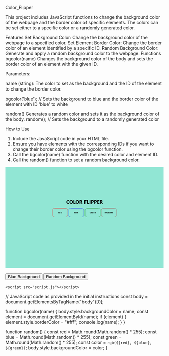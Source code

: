 Color_Flipper

This project includes JavaScript functions to change the background color of the webpage and the border color of specific elements. The colors can be set either to a specific color or a randomly generated color.

Features
Set Background Color: Change the background color of the webpage to a specified color.
Set Element Border Color: Change the border color of an element identified by a specific ID.
Random Background Color: Generate and apply a random background color to the webpage.
Functions
bgcolor(name)
Changes the background color of the body and sets the border color of an element with the given ID.

Parameters:

name (string): The color to set as the background and the ID of the element to change the border color.

bgcolor('blue'); // Sets the background to blue and the border color of the element with ID 'blue' to white

random()
Generates a random color and sets it as the background color of the body.
random(); // Sets the background to a randomly generated color

How to Use
1. Include the JavaScript code in your HTML file.
2. Ensure you have elements with the corresponding IDs if you want to change their border color using the bgcolor function.
3. Call the bgcolor(name) function with the desired color and element ID.
4. Call the random() function to set a random background color.

![color flipper](image.png)

<!DOCTYPE html>
<html lang="en">
<head>
    <meta charset="UTF-8">
    <meta name="viewport" content="width=device-width, initial-scale=1.0">
    <title>Background Color Changer</title>
</head>
<body>
    <button id="blue" onclick="bgcolor('blue')">Blue Background</button>
    <button onclick="random()">Random Background</button>

    <script src="script.js"></script>
</body>
</html>

// JavaScript code as provided in the initial instructions
const body = document.getElementsByTagName("body")[0];

function bgcolor(name) {
    body.style.backgroundColor = name;
    const element = document.getElementById(name);
    if (element) {
        element.style.borderColor = "#fff";
        console.log(name);
    }
}

function random() {
    const red = Math.round(Math.random() * 255);
    const blue = Math.round(Math.random() * 255);
    const green = Math.round(Math.random() * 255);
    const color = `rgb(${red}, ${blue}, ${green})`;
    body.style.backgroundColor = color;
}

